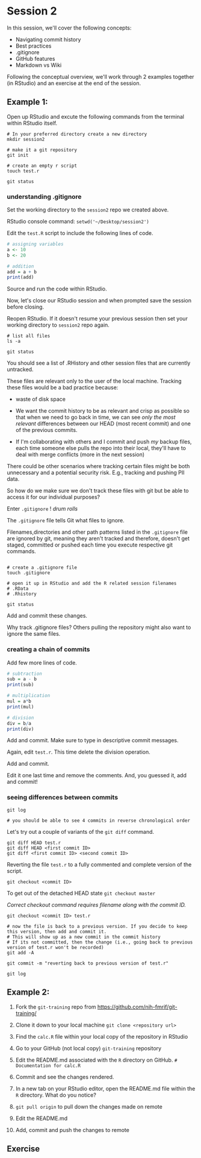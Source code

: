 # Session 2

In this session, we'll cover the following concepts: 
  * Navigating commit history 
  * Best practices 
  * .gitignore
  * GitHub features 
  * Markdown vs Wiki

Following the conceptual overview, we'll work through 2 examples together (in RStudio) and an exercise at the end of the session. 

## Example 1: 

Open up RStudio and excute the following commands from the terminal within RStudio itself.

```shell
# In your preferred directory create a new directory
mkdir session2 

# make it a git repository
git init 

# create an empty r script
touch test.r 

git status 

```

### understanding .gitignore

Set the working directory to the `session2` repo we created above.  

RStudio console command: `setwd('~/Desktop/session2')`

Edit the `test.R` script to include the following lines of code.

```r
# assigning variables
a <- 10
b <- 20

# addition
add = a + b
print(add)

```
Source and run the code within RStudio. 

Now, let's close our RStudio session and when prompted save the session before closing. 

Reopen RStudio. If it doesn't resume your previous session then set your working directory to `session2` repo again. 

```shell
# list all files 
ls -a 

git status 
```

You should see a list of .RHistory and other session files that are currently untracked. 

These files are relevant only to the user of the local machine. Tracking these files would be a bad practice because: 
  * waste of disk space
  
  * We want the commit history to be as relevant and crisp as possible so that when we need to go back in time, we can see *only the most relevant* differences between our HEAD (most recent commit) and one of the previous commits. 
   
  * If I'm collaborating with others and I commit and push *my* backup files, each time someone else pulls the repo into their local, they'll have to deal with merge conflicts (more in the next session)

There could be other scenarios where tracking certain files might be both unnecessary and a potential security risk. E.g., tracking and pushing PII data. 

So how do we make sure we don't track these files with git but be able to access it for our individual purposes? 

Enter `.gitignore` ! *drum rolls*

The `.gitignore` file tells Git what files to ignore.

Filenames,directories and other path patterns listed in the `.gitignore` file are ignored by git, meaning they aren't tracked and therefore, doesn't get staged, committed or pushed each time you execute respective git commands. 

```shell

# create a .gitignore file
touch .gitignore

# open it up in RStudio and add the R related session filenames
# .RData    
# .Rhistory

git status
```

Add and commit these changes. 

Why track .gitignore files? Others pulling the repository might also want to ignore the same files. 

### creating a chain of commits

Add few more lines of code. 

```r
# subtraction
sub = a - b
print(sub)

# multiplication
mul = a*b
print(mul)

# division
div = b/a
print(div)

```

Add and commit. Make sure to type in descriptive commit messages.

Again, edit `test.r`. This time delete the division operation. 

Add and commit. 

Edit it one last time and remove the comments. And, you guessed it, add and commit! 


### seeing differences between commits

```shell
git log 

# you should be able to see 4 commits in reverse chronological order
```

Let's try out a couple of variants of the `git diff` command. 

```
git diff HEAD test.r
git diff HEAD <first commit ID> 
git diff <first commit ID> <second commit ID>
```

Reverting the file `test.r` to a fully commented and complete version of the script. 

```
git checkout <commit ID> 
```

To get out of the detached HEAD state `git checkout master`

*Correct checkout command requires filename along with the commit ID.* 

```
git checkout <commit ID> test.r 

# now the file is back to a previous version. If you decide to keep this version, then add and commit it. 
# This will show up as a new commit in the commit history
# If its not committed, then the change (i.e., going back to previous version of test.r won't be recorded)
git add -A 

git commit -m "reverting back to previous version of test.r" 

git log
```

## Example 2: 

1. Fork the `git-training` repo from https://github.com/nih-fmrif/git-training/

2. Clone it down to your local machine 
`git clone <repository url> ` 

3. Find the `calc.R` file within your local copy of the repository in RStudio

4. Go to your GitHub (not local copy) `git-training` repository 

5. Edit the README.md associated with the `R` directory on GitHub.
`# Documentation for calc.R`

6. Commit and see the changes rendered. 

7. In a new tab on your RStudio editor, open the README.md file within the `R` directory. What do you notice? 

8. `git pull origin` to pull down the changes made on remote

9. Edit the README.md

10. Add, commit and push the changes to remote

## Exercise







